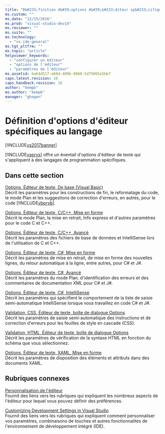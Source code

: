 ```yaml
---
title: "D&#233;finition d&#39;options d&#39;&#233;diteur sp&#233;cifiques au langage | Microsoft Docs"
ms.custom: ""
ms.date: "12/15/2016"
ms.prod: "visual-studio-dev14"
ms.reviewer: ""
ms.suite: ""
ms.technology: 
  - "vs-ide-general"
ms.tgt_pltfrm: ""
ms.topic: "article"
helpviewer_keywords: 
  - "configurer un éditeur"
  - "options de l'éditeur"
  - "paramètres de l'éditeur"
ms.assetid: ba64d517-a60d-409b-9860-5d75065a5bb7
caps.latest.revision: 16
caps.handback.revision: 16
author: "kempb"
ms.author: "kempb"
manager: "ghogen"
---
```

# D&#233;finition d&#39;options d&#39;&#233;diteur sp&#233;cifiques au langage
[!INCLUDE[vs2017banner](../../code-quality/includes/vs2017banner.md)]

[!INCLUDE[vsprvs](../../code-quality/includes/vsprvs_md.md)] offre un éventail d'options d'éditeur de texte qui s'appliquent à des langages de programmation spécifiques.  
  
## Dans cette section  
 [Options, Éditeur de texte, De base \(Visual Basic\)](../../ide/reference/options-text-editor-basic-visual-basic.md)  
 Décrit les paramètres pour les constructions de fin, le reformatage du code, le mode Plan et les suggestions de correction d'erreurs, en autres, pour le code [!INCLUDE[vbprvb](../../code-quality/includes/vbprvb_md.md)].  
  
 [Options, Éditeur de texte, C\/C\+\+, Mise en forme](../../ide/reference/options-text-editor-c-cpp-formatting.md)  
 Décrit le mode Plan, la mise en retrait, Info express et d'autres paramètres pour le code C et C\+\+.  
  
 [Options, Éditeur de texte, C\/C\+\+, Avancé](../../ide/reference/options-text-editor-c-cpp-advanced.md)  
 Décrit les paramètres des fichiers de base de données et IntelliSense lors de l'utilisation de C et C\+\+.  
  
 [Options, Éditeur de texte, C\#, Mise en forme](../../ide/reference/options-text-editor-csharp-formatting.md)  
 Décrit les paramètres de mise en retrait, de mise en forme des nouvelles lignes, du retour automatique à la ligne, entre autres, pour C\# et J\#.  
  
 [Options, Éditeur de texte, C\#, Avancé](../../ide/reference/options-text-editor-csharp-advanced.md)  
 Décrit les paramètres du mode Plan, d'identification des erreurs et des commentaires de documentation XML pour C\# et J\#.  
  
 [Options, Éditeur de texte, C\#, IntelliSense](../../ide/reference/options-text-editor-csharp-intellisense.md)  
 Décrit les paramètres qui spécifient le comportement de la liste de saisie semi\-automatique IntelliSense lorsque vous travaillez en code C\# et J\#.  
  
 [Validation, CSS, Éditeur de texte, boîte de dialogue Options](../Topic/Validation,%20CSS,%20Text%20Editor,%20Options%20Dialog%20Box.md)  
 Décrit les paramètres de saisie semi\-automatique des instructions et de correction d'erreurs pour les feuilles de style en cascade \(CSS\).  
  
 [Validation, HTML, Éditeur de texte, boîte de dialogue Options](../Topic/Validation,%20HTML,%20Text%20Editor,%20Options%20Dialog%20Box.md)  
 Décrit les paramètres de vérification de la syntaxe HTML en fonction du schéma que vous sélectionnez.  
  
 [Options, Éditeur de texte, XAML, Mise en forme](../../ide/reference/options-text-editor-xaml-formatting.md)  
 Décrit les paramètres de disposition des éléments et attributs dans des documents XAML.  
  
## Rubriques connexes  
 [Personnalisation de l'éditeur](../../ide/customizing-the-editor.md)  
 Fournit des liens vers les rubriques qui expliquent les nombreux aspects de l'éditeur pour lequel vous pouvez définir des préférences.  
  
 [Customizing Development Settings in Visual Studio](http://msdn.microsoft.com/fr-fr/22c4debb-4e31-47a8-8f19-16f328d7dcd3)  
 Fournit des liens vers les rubriques qui expliquent comment personnaliser vos paramètres, combinaisons de touches et autres fonctionnalités de l'environnement de développement intégré \(IDE\).